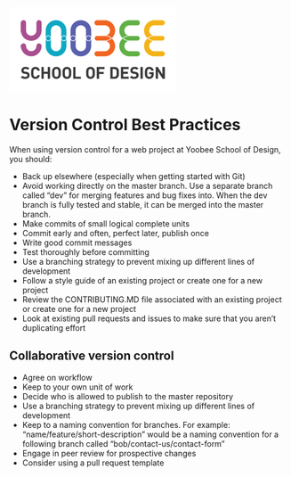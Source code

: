 [![Yoobee School of Design](../images/yoobee-logo-300w.png)](http://yoobee.ac.nz)

# Version Control Best Practices

When using version control for a web project at Yoobee School of Design, you should:

* Back up elsewhere (especially when getting started with Git)
* Avoid working directly on the master branch. Use a separate branch called “dev” for merging features and bug fixes into. When the dev branch is fully tested and stable, it can be merged into the master branch.
* Make commits of small logical complete units
* Commit early and often, perfect later, publish once
* Write good commit messages
* Test thoroughly before committing
* Use a branching strategy to prevent mixing up different lines of development
* Follow a style guide of an existing project or create one for a new project
* Review the CONTRIBUTING.MD file associated with an existing project or create one for a new project
* Look at existing pull requests and issues to make sure that you aren’t duplicating effort
 
## Collaborative version control
* Agree on workflow
* Keep to your own unit of work
* Decide who is allowed to publish to the master repository
* Use a branching strategy to prevent mixing up different lines of development
* Keep to a naming convention for branches. For example: “name/feature/short-description” would be a naming convention for a following branch called “bob/contact-us/contact-form”
* Engage in peer review for prospective changes
* Consider using a pull request template 
